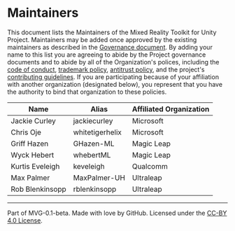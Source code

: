 # Maintainers

This document lists the Maintainers of the Mixed Reality Toolkit for Unity Project. Maintainers may be added once approved by the existing maintainers as described in the [Governance document](./GOVERNANCE.md). By adding your name to this list you are agreeing to abide by the Project governance documents and to abide by all of the Organization's polices, including the [code of conduct](https://github.com/MixedRealityToolkit/MixedRealityToolkit-MVG/blob/main/org-docs/CODE-OF-CONDUCT.md), [trademark policy](https://github.com/MixedRealityToolkit/MixedRealityToolkit-MVG/blob/main/org-docs/TRADEMARKS.md), [antitrust policy](https://github.com/MixedRealityToolkit/MixedRealityToolkit-MVG/blob/main/org-docs/ANTITRUST.md), and the project's [contributing guidelines](./CONTRIBUTING.md). If you are participating because of your affiliation with another organization (designated below), you represent that you have the authority to bind that organization to these policies.

|     Name          |     Alias       |     Affiliated Organization     |
|-------------------|-----------------|---------------------------------|
| Jackie Curley     | jackiecurley    | Microsoft                       |
| Chris Oje         | whitetigerhelix | Microsoft                       |
| Griff Hazen       | GHazen-ML       | Magic Leap                      |
| Wyck Hebert       | whebertML       | Magic Leap                      |
| Kurtis Eveleigh   | keveleigh       | Qualcomm                        |
| Max Palmer        | MaxPalmer-UH    | Ultraleap                       |
| Rob Blenkinsopp   | rblenkinsopp    | Ultraleap                       |

---
Part of MVG-0.1-beta.
Made with love by GitHub. Licensed under the [CC-BY 4.0 License](https://creativecommons.org/licenses/by-sa/4.0/).
